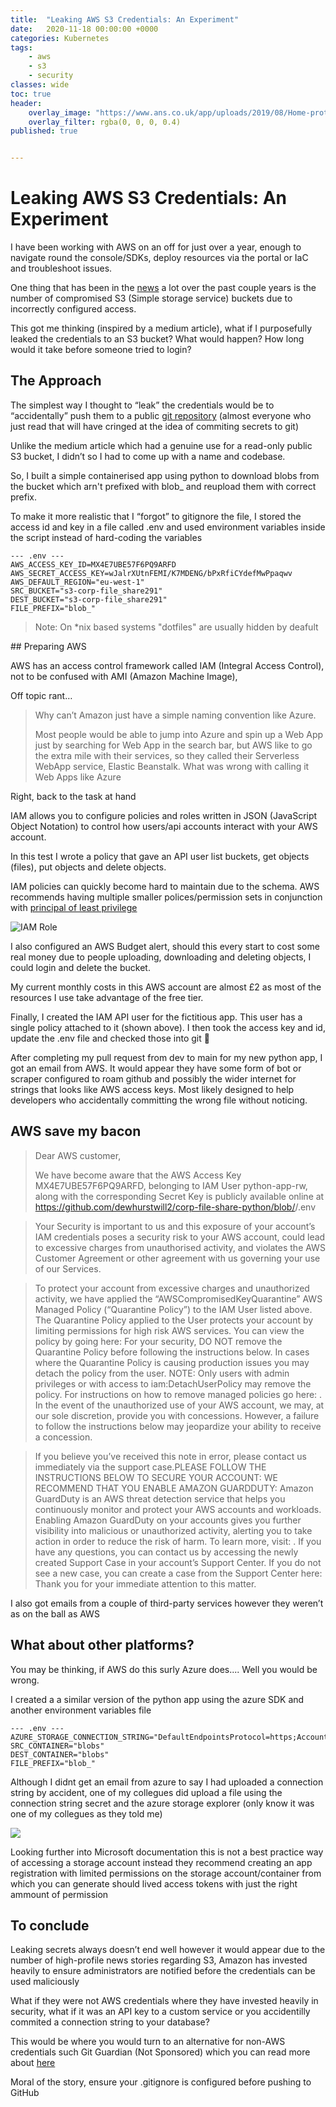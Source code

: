 ```yaml
---
title:  "Leaking AWS S3 Credentials: An Experiment"
date:   2020-11-18 00:00:00 +0000
categories: Kubernetes
tags:
    - aws
    - s3
    - security
classes: wide
toc: true
header: 
    overlay_image: "https://www.ans.co.uk/app/uploads/2019/08/Home-protection.jpg"
    overlay_filter: rgba(0, 0, 0, 0.4)
published: true


---
```


# Leaking AWS S3 Credentials: An Experiment

I have been working with AWS on an off for just over a year, enough to navigate round the console/SDKs, deploy resources via the portal or IaC and troubleshoot issues.

One thing that has been in the [news](https://www.computerweekly.com/news/252491842/Leaky-AWS-S3-bucket-once-again-at-centre-of-data-breach) a lot over the past couple years is the number of compromised S3 (Simple storage service) buckets due to incorrectly configured access.

This got me thinking (inspired by a medium article), what if I purposefully leaked the credentials to an S3 bucket? What would happen? How long would it take before someone tried to login? 



## The Approach

The simplest way I thought to “leak” the credentials would be to “accidentally” push them to a public [git repository](https://www.geeksforgeeks.org/what-is-a-git-repository/) (almost everyone who just read that will have cringed at the idea of commiting secrets to git) 

Unlike the medium article which had a genuine use for a read-only public S3 bucket, I didn’t so I had to come up with a name and codebase. 

So, I built a simple containerised app using python to download blobs from the bucket which arn't prefixed with blob_ and reupload them with correct prefix. 

To make it more realistic that I “forgot” to gitignore the file, I stored the access id and key in a file called .env and used environment variables inside the script instead of hard-coding the variables

 ```
--- .env ---
AWS_ACCESS_KEY_ID=MX4E7UBE57F6PQ9ARFD
AWS_SECRET_ACCESS_KEY=wJalrXUtnFEMI/K7MDENG/bPxRfiCYdefMwPpaqwv
AWS_DEFAULT_REGION="eu-west-1"
SRC_BUCKET="s3-corp-file_share291"
DEST_BUCKET="s3-corp-file_share291"
FILE_PREFIX="blob_"
 ```

>  Note: On *nix based systems "dotfiles" are usually hidden by deafult



## Preparing AWS

AWS has an access control framework called IAM (Integral Access Control), not to be confused with AMI (Amazon Machine Image), 

Off topic rant…

> Why can’t Amazon just have a simple naming convention like Azure. 
>
> Most people would be able to jump into Azure and spin up a Web App just by searching for Web App in the search bar, but AWS like to go the extra mile with their services, so they called their Serverless WebApp service, Elastic Beanstalk. What was wrong with calling it Web Apps like Azure 

Right, back to the task at hand 

IAM allows you to configure policies and roles written in JSON (JavaScript Object Notation) to control how users/api accounts interact with your AWS account.

In this test I wrote a policy that gave an API user list buckets, get objects (files), put objects and delete objects. 

IAM policies can quickly become hard to maintain due to the schema. AWS recommends having multiple smaller polices/permission sets in conjunction with [principal of least privilege](https://en.wikipedia.org/wiki/Principle_of_least_privilege)

![IAM Role](https://i.imgur.com/lHQPhoD.png)

I also configured an AWS Budget alert, should this every start to cost some real money due to people uploading, downloading and deleting objects, I could login and delete the bucket.

My current monthly costs in this AWS account are almost £2 as most of the resources I use take advantage of the free tier.

Finally, I created the IAM API user for the fictitious app. This user has a single policy attached to it (shown above). I then took the access key and id, update the .env file and checked those into git  😬

After completing my pull request from dev to main for my new python app, I got an email from AWS. It would appear they have some form of bot or scraper configured to roam github and possibly the wider internet for strings that looks like AWS access keys. Most likely designed to help developers who accidentally committing the wrong file without noticing.

## AWS save my bacon

>  Dear AWS customer, 
>
>  We have become aware that the AWS Access Key MX4E7UBE57F6PQ9ARFD, belonging to IAM User python-app-rw, along with the corresponding Secret Key is publicly available online at https://github.com/dewhurstwill2/corp-file-share-python/blob/<blob hash removed>/.env

> Your Security is important to us and this exposure of your account’s IAM credentials poses a security risk to your AWS account, could lead to excessive charges from unauthorised activity, and violates the AWS Customer Agreement or other agreement with us governing your use of our Services.

> To protect your account from excessive charges and unauthorized activity, we have applied the “AWSCompromisedKeyQuarantine” AWS Managed Policy (“Quarantine Policy”) to the IAM User listed above. The Quarantine Policy applied to the User protects your account by limiting permissions for high risk AWS services. You can view the policy by going here: <Link to IAM> For your security, DO NOT remove the Quarantine Policy before following the instructions below. In cases where the Quarantine Policy is causing production issues you may detach the policy from the user. NOTE: Only users with admin privileges or with access to iam:DetachUserPolicy may remove the policy. For instructions on how to remove managed policies go here: <Link to IAM>. In the event of the unauthorized use of your AWS account, we may, at our sole discretion, provide you with concessions. However, a failure to follow the instructions below may jeopardize your ability to receive a concession.

> If you believe you’ve received this note in error, please contact us immediately via the support case.PLEASE FOLLOW THE INSTRUCTIONS BELOW TO SECURE YOUR ACCOUNT: <Steps to secure account> WE RECOMMEND THAT YOU ENABLE AMAZON GUARDDUTY: Amazon GuardDuty is an AWS threat detection service that helps you continuously monitor and protect your AWS accounts and workloads. Enabling Amazon GuardDuty on your accounts gives you further visibility into malicious or unauthorized activity, alerting you to take action in order to reduce the risk of harm. To learn more, visit: <Link to Guard Duty>. If you have any questions, you can contact us by accessing the newly created Support Case in your account’s Support Center. If you do not see a new case, you can create a case from the Support Center here: <Link to Suport Center> Thank you for your immediate attention to this matter.

I also got emails from a couple of third-party services however they weren’t as on the ball as AWS

## What about other platforms?

You may be thinking, if AWS do this surly Azure does.... Well you would be wrong.

I created a a similar version of the python app using the azure SDK and another environment variables file

```
--- .env ---
AZURE_STORAGE_CONNECTION_STRING="DefaultEndpointsProtocol=https;AccountName=testcorp1234567;AccountKey=xvGqM8eNlKD0JgdeAilcqIEmoXORqCcAETaOrvUqOWlFI/P4Usmha/CfPIe5YNTZHPMz+yWSG/wk9kXjyuPrcQ==;EndpointSuffix=core.windows.net"
SRC_CONTAINER="blobs"
DEST_CONTAINER="blobs"
FILE_PREFIX="blob_"
```

Although I didnt get an email from azure to say I had uploaded a connection string by accident, one of my collegues did upload a file using the connection string secret and the azure storage explorer (only know it was one of my collegues as they told me)

![](https://i.imgur.com/cqQCgyw.png)

Looking further into Microsoft documentation this is not a best practice way of accessing a storage account instead they recommend creating an app registration with limited permissions on the storage account/container from which you can generate should lived access tokens with just the right ammount of permission

## To conclude

Leaking secrets always doesn’t end well however it would appear due to the number of high-profile news stories regarding S3, Amazon has invested heavily to ensure administrators are notified before the credentials can be used maliciously

What if they were not AWS credentials where they have invested heavily in security, what if it was an API key to a custom service or you accidentilly commited a connection string to your database?

This would be where you would turn to an alternative for non-AWS credentials such Git Guardian (Not Sponsored) which you can read more about [here](https://www.gitguardian.com/)

Moral of the story, ensure your .gitignore is configured before pushing to GitHub

